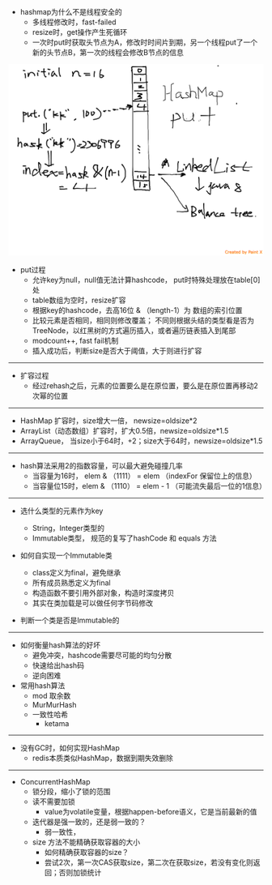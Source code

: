 + hashmap为什么不是线程安全的
  + 多线程修改时，fast-failed
  + resize时，get操作产生死循环
  + 一次时put时获取头节点为A，修改时时间片到期，另一个线程put了一个新的头节点B，第一次的线程会修改B节点的信息

![image](HashMap_put.png)

+ put过程
  + 允许key为null，null值无法计算hashcode， put时特殊处理放在table[0]处
  + table数组为空时，resize扩容
  + 根据key的hashcode，去高16位 & （length-1）为 数组的索引位置
  + 比较元素是否相同，相同则修改覆盖； 不同则根据头结的类型看是否为TreeNode，以红黑树的方式遍历插入，或者遍历链表插入到尾部
  + modcount++, fast fail机制
  + 插入成功后，判断size是否大于阈值，大于则进行扩容
----
+ 扩容过程
  + 经过rehash之后，元素的位置要么是在原位置，要么是在原位置再移动2次幂的位置
---
+ HashMap 扩容时，size增大一倍， newsize=oldsize*2
+ ArrayList（动态数组）扩容时，扩大0.5倍，newsize=oldsize*1.5
+ ArrayQueue， 当size小于64时，+2；size大于64时，newsize=oldsize*1.5

---
+ hash算法采用2的指数容量，可以最大避免碰撞几率
  + 当容量为16时， elem & （1111） = elem （indexFor 保留位上的信息）
  + 当容量位15时，elem & （1110） = elem - 1 （可能流失最后一位的1信息）
----

+ 选什么类型的元素作为key
  + String，Integer类型的
  + Immutable类型， 规范的复写了hashCode 和 equals 方法

+ 如何自实现一个Immutable类
  + class定义为final，避免继承
  + 所有成员熟悉定义为final
  + 构造函数不要引用外部对象，构造时深度拷贝
  + 其实在类加载是可以做任何字节码修改
+ 判断一个类是否是Immutable的

---

+ 如何衡量hash算法的好坏
  + 避免冲突，hashcode需要尽可能的均匀分散
  + 快速给出hash码
  + 逆向困难
+ 常用hash算法
  + mod 取余数
  + MurMurHash
  + 一致性哈希
    + ketama


---
+ 没有GC时，如何实现HashMap
  + redis本质类似HashMap，数据到期失效删除

---
+ ConcurrentHashMap
  + 锁分段，缩小了锁的范围
  + 读不需要加锁
    + value为volatile变量，根据happen-before语义，它是当前最新的值
  + 迭代器是强一致的，还是弱一致的？
    + 弱一致性，
  + size 方法不能精确获取容器的大小
    + 如何精确获取容器的size？
    + 尝试2次，第一次CAS获取size，第二次在获取size，若没有变化则返回；否则加锁统计
